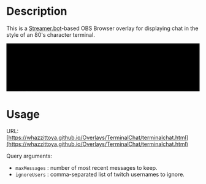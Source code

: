 # Description
This is a [Streamer.bot](https://Streamer.bot)-based OBS Browser overlay for displaying chat in the style of an 80's character terminal.

![Demo Thumbnail](demo.gif)

# Usage
URL: [https://whazzittoya.github.io/Overlays/TerminalChat/terminalchat.html](https://whazzittoya.github.io/Overlays/TerminalChat/terminalchat.html)

Query arguments:
* `maxMessages` : number of most recent messages to keep.
* `ignoreUsers` : comma-separated list of twitch usernames to ignore.
